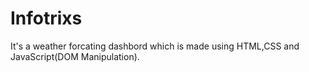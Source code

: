 # Infotrixs
It's a  weather forcating dashbord which is made using HTML,CSS and JavaScript(DOM Manipulation).
